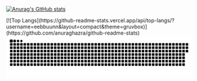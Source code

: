 [![Anurag's GitHub stats](https://github-readme-stats.vercel.app/api?username=eebbuunn&include_all_commits=true&show_icons=true&theme=gruvbox)](https://github.com/anuraghazra/github-readme-stats)
<div></div>
[![Top Langs](https://github-readme-stats.vercel.app/api/top-langs/?username=eebbuunn&layout=compact&theme=gruvbox)](https://github.com/anuraghazra/github-readme-stats)
<picture>
  <source media="(prefers-color-scheme: dark)" src="https://raw.githubusercontent.com/eebbuunn/eebbuunn/output/github-contribution-grid-snake-dark.svg">
  <source media="(prefers-color-scheme: light)" src="https://raw.githubusercontent.com/eebbuunn/eebbuunn/output/github-contribution-grid-snake.svg">
  <img alt="github contribution grid snake animation" src="https://raw.githubusercontent.com/eebbuunn/eebbuunn/output/github-contribution-grid-snake.svg">
</picture>
